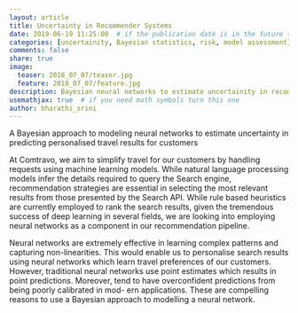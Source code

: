 ```yaml
---
layout: article
title: Uncertainty in Recommender Systems
date: 2019-06-19 11:25:00  # if the publication date is in the future the article will be published on that future date
categories: [uncertainity, Bayesian statistics, risk, model assessment]
comments: false
share: true
image:
  teaser: 2018_07_07/teaser.jpg
  feature: 2018_07_07/feature.jpg
description: Bayesian neural networks to estimate uncertainity in recommendation
usemathjax: true  # if you need math symbols turn this one
author: bharathi_srini
---
```


A Bayesian approach to modeling neural networks to estimate uncertainty in predicting personalised travel results for customers 

At Comtravo, we aim to simplify travel for our customers by handling requests using machine learning models. While natural language processing models infer the details required to query the Search engine, recommendation strategies are essential in selecting the most relevant results from those presented by the Search API. While rule based heuristics are currently employed to rank the search results, given the tremendous success of deep learning in several fields, we are looking into employing neural networks as a component in our recommendation pipeline. 

Neural networks are extremely effective in learning complex patterns and capturing non-linearities. This would enable us to personalise search results using neural networks which learn travel preferences of our customers. However, traditional neural networks use point estimates which results in point predictions. Moreover, tend to have overconfident predictions from being poorly calibrated in mod- ern applications. These are compelling reasons to use a Bayesian approach to modelling a neural network.
